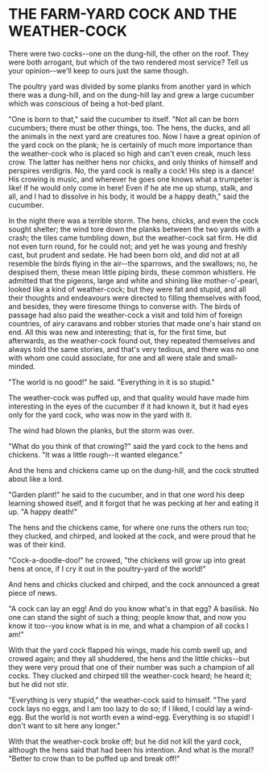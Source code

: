 # THE FARM-YARD COCK AND THE WEATHER-COCK

There were two cocks--one on the dung-hill, the other on the roof.
They were both arrogant, but which of the two rendered most service?
Tell us your opinion--we'll keep to ours just the same though.

The poultry yard was divided by some planks from another yard in
which there was a dung-hill, and on the dung-hill lay and grew a large
cucumber which was conscious of being a hot-bed plant.

"One is born to that," said the cucumber to itself. "Not all can
be born cucumbers; there must be other things, too. The hens, the
ducks, and all the animals in the next yard are creatures too. Now I
have a great opinion of the yard cock on the plank; he is certainly of
much more importance than the weather-cock who is placed so high and
can't even creak, much less crow. The latter has neither hens nor
chicks, and only thinks of himself and perspires verdigris. No, the
yard cock is really a cock! His step is a dance! His crowing is music,
and wherever he goes one knows what a trumpeter is like! If he would
only come in here! Even if he ate me up stump, stalk, and all, and I
had to dissolve in his body, it would be a happy death," said the
cucumber.

In the night there was a terrible storm. The hens, chicks, and
even the cock sought shelter; the wind tore down the planks between
the two yards with a crash; the tiles came tumbling down, but the
weather-cock sat firm. He did not even turn round, for he could not;
and yet he was young and freshly cast, but prudent and sedate. He
had been born old, and did not at all resemble the birds flying in the
air--the sparrows, and the swallows; no, he despised them, these
mean little piping birds, these common whistlers. He admitted that the
pigeons, large and white and shining like mother-o'-pearl, looked like
a kind of weather-cock; but they were fat and stupid, and all their
thoughts and endeavours were directed to filling themselves with food,
and besides, they were tiresome things to converse with. The birds
of passage had also paid the weather-cock a visit and told him of
foreign countries, of airy caravans and robber stories that made one's
hair stand on end. All this was new and interesting; that is, for
the first time, but afterwards, as the weather-cock found out, they
repeated themselves and always told the same stories, and that's
very tedious, and there was no one with whom one could associate,
for one and all were stale and small-minded.

"The world is no good!" he said. "Everything in it is so stupid."

The weather-cock was puffed up, and that quality would have made
him interesting in the eyes of the cucumber if it had known it, but it
had eyes only for the yard cock, who was now in the yard with it.

The wind had blown the planks, but the storm was over.

"What do you think of that crowing?" said the yard cock to the
hens and chickens. "It was a little rough--it wanted elegance."

And the hens and chickens came up on the dung-hill, and the cock
strutted about like a lord.

"Garden plant!" he said to the cucumber, and in that one word
his deep learning showed itself, and it forgot that he was pecking
at her and eating it up. "A happy death!"

The hens and the chickens came, for where one runs the others
run too; they clucked, and chirped, and looked at the cock, and were
proud that he was of their kind.

"Cock-a-doodle-doo!" he crowed, "the chickens will grow up into
great hens at once, if I cry it out in the poultry-yard of the world!"

And hens and chicks clucked and chirped, and the cock announced
a great piece of news.

"A cock can lay an egg! And do you know what's in that egg? A
basilisk. No one can stand the sight of such a thing; people know
that, and now you know it too--you know what is in me, and what a
champion of all cocks I am!"

With that the yard cock flapped his wings, made his comb swell up,
and crowed again; and they all shuddered, the hens and the little
chicks--but they were very proud that one of their number was such a
champion of all cocks. They clucked and chirped till the
weather-cock heard; he heard it; but he did not stir.

"Everything is very stupid," the weather-cock said to himself.
"The yard cock lays no eggs, and I am too lazy to do so; if I liked, I
could lay a wind-egg. But the world is not worth even a wind-egg.
Everything is so stupid! I don't want to sit here any longer."

With that the weather-cock broke off; but he did not kill the yard
cock, although the hens said that had been his intention. And what
is the moral? "Better to crow than to be puffed up and break off!"




